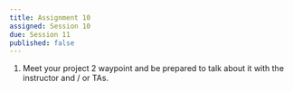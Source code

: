 ```yaml
---
title: Assignment 10
assigned: Session 10
due: Session 11
published: false
---
```


1. Meet your project 2 waypoint and be prepared to talk about it with the instructor and / or TAs.
